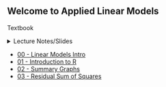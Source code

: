 ## Welcome to Applied Linear Models

Textbook 

<details>
<summary>Lecture Notes/Slides</summary>
<br>
  <p>
  * [00 - Linear Models Intro](00_LinearModels_Intro.html) <br>
    * [01 - Introduction to R](/01_Introduction_to_R.nb.html) <br>
* [02 - Summary Graphs](/02_SummaryGraphs.html) <br>
* [03 - Residual Sum of Squares](/03_RSS.html) <br>
  </p>
</details>


* [00 - Linear Models Intro](00_LinearModels_Intro.html) 
* [01 - Introduction to R](/01_Introduction_to_R.nb.html) 
* [02 - Summary Graphs](/02_SummaryGraphs.html) 
* [03 - Residual Sum of Squares](/03_RSS.html) 
